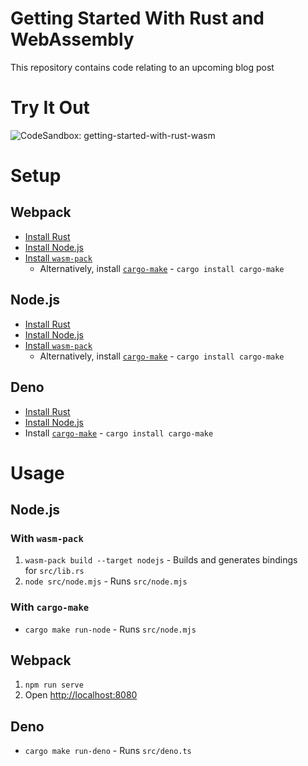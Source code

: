 # Getting Started With Rust and WebAssembly

This repository contains code relating to an upcoming blog post

# Try It Out

![CodeSandbox: getting-started-with-rust-wasm](https://img.shields.io/badge/CodeSandbox-getting--started--with--rust--wasm-866eff?link=https://codesandbox.io/p/sandbox/github/grafbase/getting-started-with-rust-wasm)

# Setup

## Webpack

- [Install Rust](https://www.rust-lang.org/learn/get-started)
- [Install Node.js](https://nodejs.dev/)
- [Install `wasm-pack`](https://rustwasm.github.io/wasm-pack/installer/)
  - Alternatively, install [`cargo-make`](https://github.com/sagiegurari/cargo-make) - `cargo install cargo-make`

## Node.js

- [Install Rust](https://www.rust-lang.org/learn/get-started)
- [Install Node.js](https://nodejs.dev/)
- [Install `wasm-pack`](https://rustwasm.github.io/wasm-pack/installer/)
  - Alternatively, install [`cargo-make`](https://github.com/sagiegurari/cargo-make) - `cargo install cargo-make`

## Deno

- [Install Rust](https://www.rust-lang.org/learn/get-started)
- [Install Node.js](https://nodejs.dev/)
- Install [`cargo-make`](https://github.com/sagiegurari/cargo-make) - `cargo install cargo-make`

# Usage

## Node.js

### With `wasm-pack`

1. `wasm-pack build --target nodejs` - Builds and generates bindings for `src/lib.rs`
2. `node src/node.mjs` - Runs `src/node.mjs`

### With `cargo-make`

- `cargo make run-node` - Runs `src/node.mjs`

## Webpack

1. `npm run serve`
2. Open [http://localhost:8080](http://localhost:8080/)

## Deno

- `cargo make run-deno` - Runs `src/deno.ts`
